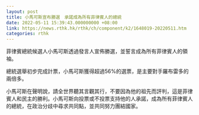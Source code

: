 ```yaml
---
layout: post
title: 小馬可斯宣布勝選　承諾成為所有菲律賓人的總統
date: 2022-05-11 15:39:43.000000000 +08:00
link: https://news.rthk.hk/rthk/ch/component/k2/1648019-20220511.htm
categories: rthk
---
```


菲律賓總統候選人小馬可斯透過發言人宣佈勝選，並誓言成為所有菲律賓人的領袖。

總統選舉初步完成計票，小馬可斯獲得超過56%的選票，是主要對手羅布雷多的兩倍多。

小馬可斯在聲明說，請全世界聽其言觀其行，不要因為他的祖先而評判，這是菲律賓人和民主的勝利。小馬可斯向投票或不投票支持他的人承諾，成為所有菲律賓人的總統，在政治分歧中尋求共同點，並共同努力團結國家。

